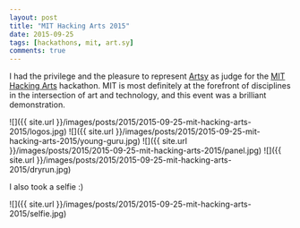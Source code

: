 ```yaml
---
layout: post
title: "MIT Hacking Arts 2015"
date: 2015-09-25
tags: [hackathons, mit, art.sy]
comments: true
---
```

I had the privilege and the pleasure to represent [Artsy](https://www.artsy.net) as judge for the [MIT Hacking Arts](http://www.hackingarts.com) hackathon. MIT is most definitely at the forefront of disciplines in the intersection of art and technology, and this event was a brilliant demonstration.

![]({{ site.url }}/images/posts/2015/2015-09-25-mit-hacking-arts-2015/logos.jpg)
![]({{ site.url }}/images/posts/2015/2015-09-25-mit-hacking-arts-2015/young-guru.jpg)
![]({{ site.url }}/images/posts/2015/2015-09-25-mit-hacking-arts-2015/panel.jpg)
![]({{ site.url }}/images/posts/2015/2015-09-25-mit-hacking-arts-2015/dryrun.jpg)

I also took a selfie :)

![]({{ site.url }}/images/posts/2015/2015-09-25-mit-hacking-arts-2015/selfie.jpg)
